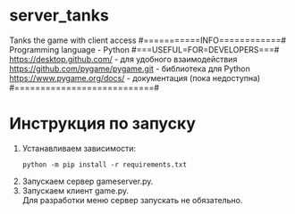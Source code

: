 # server_tanks
Tanks the game with client access
#===========INFO============#
Programming language - Python 
#===USEFUL=FOR=DEVELOPERS===#
https://desktop.github.com/ - для удобного взаимодействия 
https://github.com/pygame/pygame.git - библиотека для Python 
https://www.pygame.org/docs/ - документация (пока недоступна)
#===========================#

<h1>Инструкция по запуску</h1>
<ol>
  <li>Устанавливаем зависимости:</li>

    python -m pip install -r requirements.txt
  <li>Запускаем сервер gameserver.py.</li>
  <li>Запускаем клиент game.py.</li>
  Для разработки меню сервер запускать не обязательно.
</ol>
